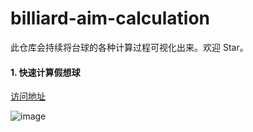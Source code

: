 # billiard-aim-calculation

此仓库会持续将台球的各种计算过程可视化出来。欢迎 Star。

#### 1. 快速计算假想球


[访问地址](https://lecepin.github.io/billiard-aim-calculation/imaginary-ball.html)

![image](https://user-images.githubusercontent.com/11046969/215524329-c1c36142-3fd1-45c1-96d6-1420a9a5831b.png)

